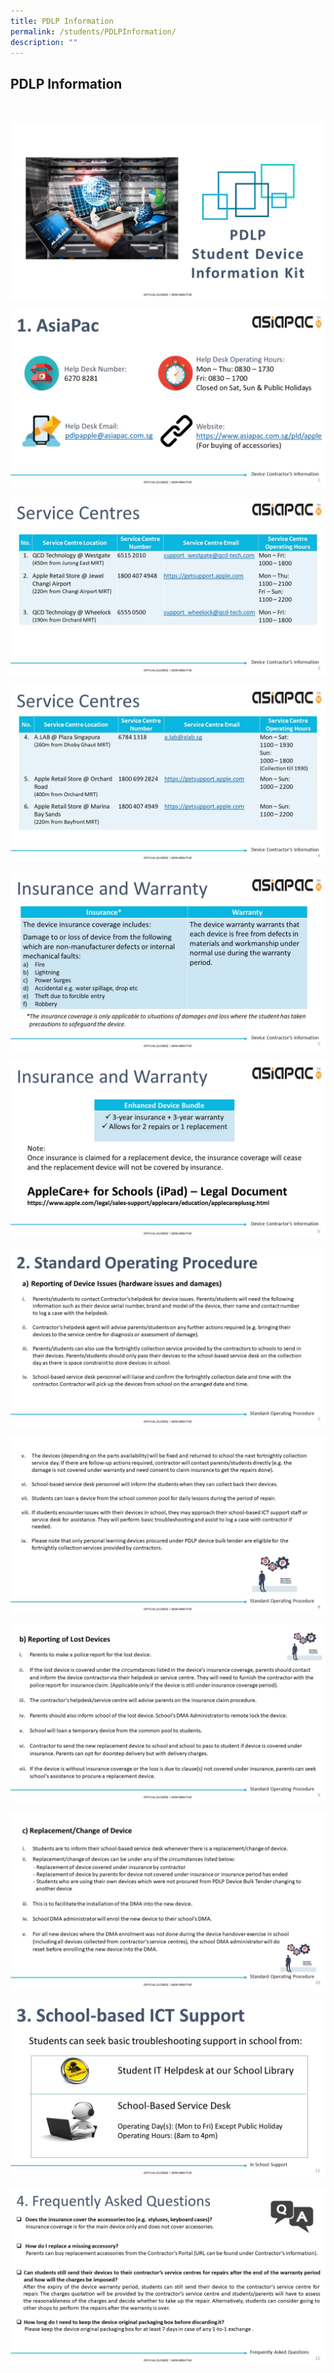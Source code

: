 ```yaml
---
title: PDLP Information
permalink: /students/PDLPInformation/
description: ""
---
```

## PDLP Information
<br>

![](/images/PDLP%20Slide1.jpg)

![](/images/PDLP%20Slide2.jpg)

![](/images/PDLPSlide3.jpg)

![](/images/PDLP%20Slide4.jpg)

![](/images/Slide5.jpg)

![](/images/PDLP%20Slide6.jpg)

![](/images/PDLP%20Slide7.jpg)

![](/images/PDLP%20Slide8.jpg)

![](/images/PDLPSlide9.jpg)

![](/images/PDLPSlide10.jpg)

![](/images/PDLPSlide11.jpg)

![](/images/Student-Device-Information-Kit-TSS12.jpg)